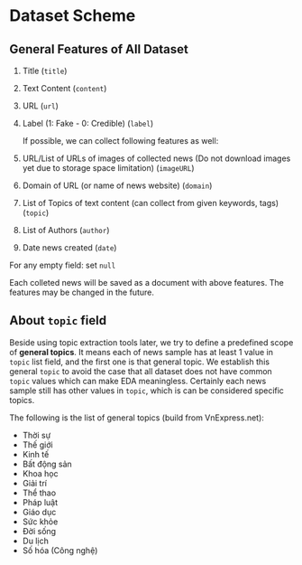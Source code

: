 # Dataset Scheme

## General Features of All Dataset

1. Title (`title`)
2. Text Content (`content`)
3. URL (`url`)
4. Label ($1$: Fake - $0$: Credible) (`label`)

    If possible, we can collect following features as well:

5. URL/List of URLs of images of collected news (Do not download images yet due to storage space limitation) (`imageURL`)
6. Domain of URL (or name of news website) (`domain`)
7. List of Topics of text content (can collect from given keywords, tags) (`topic`)
8. List of Authors (`author`)
9. Date news created (`date`)

For any empty field: set `null`

Each colleted news will be saved as a document with above features. The features may be changed in the future.

## About `topic` field

Beside using topic extraction tools later, we try to define a predefined scope of **general topics**. It means each of news sample has at least $1$ value in `topic` list field, and the first one is that general topic. We establish this general `topic` to avoid the case that all dataset does not have common `topic` values which can make EDA meaningless. Certainly each news sample still has other values in `topic`, which is can be considered specific topics.

The following is the list of general topics (build from VnExpress.net):

- Thời sự
- Thế giới
- Kinh tế
- Bất động sản
- Khoa học
- Giải trí
- Thể thao
- Pháp luật
- Giáo dục
- Sức khỏe
- Đời sống
- Du lịch
- Số hóa (Công nghệ)
